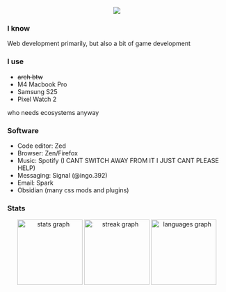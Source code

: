 <p align="center">
    <img src="https://skillicons.dev/icons?i=pnpm,nextjs,react,svelte,typescript,godot,python,git,docker,vim,figma,obsidian" />
</p>

### I know
Web development primarily, but also a bit of game development

### I use
* ~~arch btw~~
* M4 Macbook Pro
* Samsung S25
* Pixel Watch 2

who needs ecosystems anyway
### Software
* Code editor: Zed
* Browser: Zen/Firefox
* Music: Spotify (I CANT SWITCH AWAY FROM IT I JUST CANT PLEASE HELP)
* Messaging: Signal (@ingo.392)
* Email: Spark
* Obsidian (many css mods and plugins)

### Stats

<div align="center">
  <img src="https://github-readme-stats.vercel.app/api?username=Inglan&hide_title=true&hide_rank=true&show_icons=true&include_all_commits=true&count_private=true&disable_animations=false&theme=catppuccin_mocha&locale=en&hide_border=true" height="150" alt="stats graph"  />
  <img src="https://nirzak-streak-stats.vercel.app?user=Inglan&locale=en&mode=weekly&theme=catppuccin_mocha&hide_border=true&border_radius=5&hide_longest_streak=true&card_width=300" height="150" alt="streak graph"  />
  <img src="https://github-readme-stats.vercel.app/api/top-langs?username=Inglan&locale=en&hide_title=true&layout=compact&langs_count=6&theme=catppuccin_mocha&hide_border=true&card_width=460" height="150" alt="languages graph"  />
</div>
